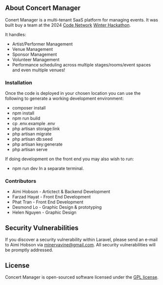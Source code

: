 ## About Concert Manager

Conert Manager is a multi-tenant SaaS platform for managing events. It was built buy a team at the 2024 [Code Network](https://www.codenetwork.co/) [Winter Hackathon](https://www.codenetwork.co/hackathon).

It handles:
- Artist/Performer Management
- Venue Management
- Sponsor Management
- Volunteer Management
- Performance scheduling across multiple stages/rooms/event spaces and even multiple venues!

### Installation

Once the code is deployed in your chosen location you can use the following to generate a working development environment:
- composer install
- npm install
- npm run build
- cp .env.example .env
- php artisan storage:link
- php artisan migrate
- php artisan db:seed
- php artisan key:generate
- php artisan serve

If doing development on the front end you may also wish to run:
- npm run dev
In a separate terminal.

### Contributors

- Aimi Hobson - Artictect & Backend Development
- Farzad Hayat - Front End Development
- Phat Tran - Front End Development
- Desmond Lo - Graphic Design & prototyping
- Helen Nguyen - Graphic Design

## Security Vulnerabilities

If you discover a security vulnerability within Laravel, please send an e-mail to Aimi Hobson via [minervavine@gmail.com](mailto:minervavine@gmail.com). All security vulnerabilities will be promptly addressed.

## License

Concert Manager is open-sourced software licensed under the [GPL license](https://www.gnu.org/licenses/gpl-3.0.en.html).
